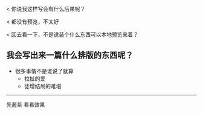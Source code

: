 < 你说我这样写会有什么后果呢？

< 都没有预览，不太好

< 回去看一下，不是说装个什么东西可以本地预览来着？

## 我会写出来一篇什么排版的东西呢？

- 很多事情不是谁说了就算
  - 拉扯的爱
  - 徒增结局的难堪

---

 先酱紫 看看效果
